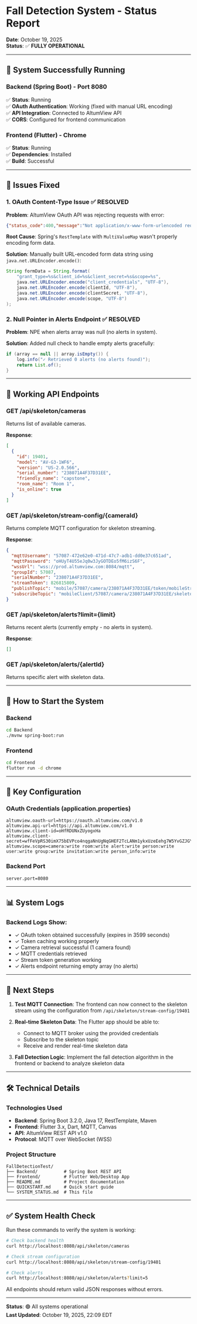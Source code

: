 # Fall Detection System - Status Report

**Date**: October 19, 2025  
**Status**: ✅ **FULLY OPERATIONAL**

---

## 🎉 System Successfully Running

### Backend (Spring Boot) - Port 8080
✅ **Status**: Running  
✅ **OAuth Authentication**: Working (fixed with manual URL encoding)  
✅ **API Integration**: Connected to AltumView API  
✅ **CORS**: Configured for frontend communication  

### Frontend (Flutter) - Chrome
✅ **Status**: Running  
✅ **Dependencies**: Installed  
✅ **Build**: Successful  

---

## 🔧 Issues Fixed

### 1. OAuth Content-Type Issue ✅ RESOLVED
**Problem**: AltumView OAuth API was rejecting requests with error:
```json
{"status_code":400,"message":"Not application/x-www-form-urlencoded request","success":false}
```

**Root Cause**: Spring's `RestTemplate` with `MultiValueMap` wasn't properly encoding form data.

**Solution**: Manually built URL-encoded form data string using `java.net.URLEncoder.encode()`:
```java
String formData = String.format(
    "grant_type=%s&client_id=%s&client_secret=%s&scope=%s",
    java.net.URLEncoder.encode("client_credentials", "UTF-8"),
    java.net.URLEncoder.encode(clientId, "UTF-8"),
    java.net.URLEncoder.encode(clientSecret, "UTF-8"),
    java.net.URLEncoder.encode(scope, "UTF-8")
);
```

### 2. Null Pointer in Alerts Endpoint ✅ RESOLVED
**Problem**: NPE when alerts array was null (no alerts in system).

**Solution**: Added null check to handle empty alerts gracefully:
```java
if (array == null || array.isEmpty()) {
    log.info("✓ Retrieved 0 alerts (no alerts found)");
    return List.of();
}
```

---

## 📡 Working API Endpoints

### GET /api/skeleton/cameras
Returns list of available cameras.

**Response**:
```json
[
  {
    "id": 19401,
    "model": "AV-G3-1WF6",
    "version": "US-2.0.566",
    "serial_number": "238071A4F37D31EE",
    "friendly_name": "capstone",
    "room_name": "Room 1",
    "is_online": true
  }
]
```

### GET /api/skeleton/stream-config/{cameraId}
Returns complete MQTT configuration for skeleton streaming.

**Response**:
```json
{
  "mqttUsername": "57087-472e62e0-471d-47c7-adb1-dd0e37c651ad",
  "mqttPassword": "oHUyT4U55eJq0w3JyGOTDEo5fM6izS6F",
  "wssUrl": "wss://prod.altumview.com:8084/mqtt",
  "groupId": 57087,
  "serialNumber": "238071A4F37D31EE",
  "streamToken": 826815809,
  "publishTopic": "mobile/57087/camera/238071A4F37D31EE/token/mobileStreamToken",
  "subscribeTopic": "mobileClient/57087/camera/238071A4F37D31EE/skeleton/826815809"
}
```

### GET /api/skeleton/alerts?limit={limit}
Returns recent alerts (currently empty - no alerts in system).

**Response**:
```json
[]
```

### GET /api/skeleton/alerts/{alertId}
Returns specific alert with skeleton data.

---

## 🚀 How to Start the System

### Backend
```bash
cd Backend
./mvnw spring-boot:run
```

### Frontend
```bash
cd Frontend
flutter run -d chrome
```

---

## 🔑 Key Configuration

### OAuth Credentials (application.properties)
```properties
altumview.oauth-url=https://oauth.altumview.com/v1.0
altumview.api-url=https://api.altumview.com/v1.0
altumview.client-id=oHfRDUNxZUyogxHa
altumview.client-secret=wfFeVpRS30imX75bEVPco4nqgaNnUgNqGHEF2TcLANm1ykxUzeEehg7W5YvGZJGY
altumview.scope=camera:write room:write alert:write person:write user:write group:write invitation:write person_info:write
```

### Backend Port
```properties
server.port=8080
```

---

## 📊 System Logs

### Backend Logs Show:
- ✓ OAuth token obtained successfully (expires in 3599 seconds)
- ✓ Token caching working properly
- ✓ Camera retrieval successful (1 camera found)
- ✓ MQTT credentials retrieved
- ✓ Stream token generation working
- ✓ Alerts endpoint returning empty array (no alerts)

---

## 🎯 Next Steps

1. **Test MQTT Connection**: The frontend can now connect to the skeleton stream using the configuration from `/api/skeleton/stream-config/19401`

2. **Real-time Skeleton Data**: The Flutter app should be able to:
   - Connect to MQTT broker using the provided credentials
   - Subscribe to the skeleton topic
   - Receive and render real-time skeleton data

3. **Fall Detection Logic**: Implement the fall detection algorithm in the frontend or backend to analyze skeleton data

---

## 🛠️ Technical Details

### Technologies Used
- **Backend**: Spring Boot 3.2.0, Java 17, RestTemplate, Maven
- **Frontend**: Flutter 3.x, Dart, MQTT, Canvas
- **API**: AltumView REST API v1.0
- **Protocol**: MQTT over WebSocket (WSS)

### Project Structure
```
FallDetectionTest/
├── Backend/          # Spring Boot REST API
├── Frontend/         # Flutter Web/Desktop App
├── README.md         # Project documentation
├── QUICKSTART.md     # Quick start guide
└── SYSTEM_STATUS.md  # This file
```

---

## ✅ System Health Check

Run these commands to verify the system is working:

```bash
# Check backend health
curl http://localhost:8080/api/skeleton/cameras

# Check stream configuration
curl http://localhost:8080/api/skeleton/stream-config/19401

# Check alerts
curl http://localhost:8080/api/skeleton/alerts?limit=5
```

All endpoints should return valid JSON responses without errors.

---

**Status**: 🟢 All systems operational  
**Last Updated**: October 19, 2025, 22:09 EDT
